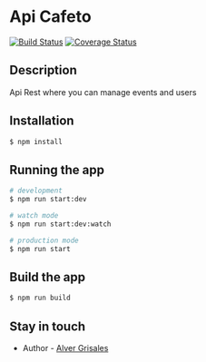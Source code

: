 # Api Cafeto
[![Build Status](https://travis-ci.com/Alver23/api-cafeto.svg?branch=master)](https://travis-ci.com/Alver23/api-cafeto)
[![Coverage Status](https://coveralls.io/repos/github/Alver23/api-cafeto/badge.svg?branch=master)](https://coveralls.io/github/Alver23/api-cafeto?branch=master)

## Description
Api Rest where you can manage events and users

## Installation

```bash
$ npm install
```

## Running the app

```bash
# development
$ npm run start:dev

# watch mode
$ npm run start:dev:watch

# production mode
$ npm run start
```

## Build the app
```bash
$ npm run build
```



## Stay in touch
- Author - [Alver Grisales](https://twitter.com/23Alver)
